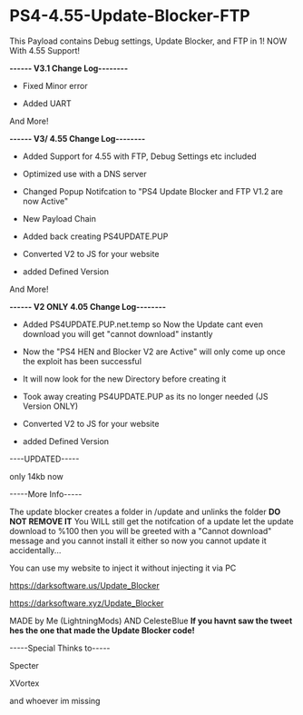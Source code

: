 # PS4-4.55-Update-Blocker-FTP
This Payload contains Debug settings, Update Blocker, and FTP in 1! NOW With 4.55 Support!

**------ V3.1 Change Log--------**

- Fixed Minor error 

- Added UART

And More!


**------ V3/ 4.55 Change Log--------**

- Added Support for 4.55 with FTP, Debug Settings etc included

- Optimized use with a DNS server 

- Changed Popup Notifcation to "PS4 Update Blocker and FTP V1.2 are now Active" 

- New Payload Chain

- Added back creating PS4UPDATE.PUP

- Converted V2 to JS for your website

- added Defined Version

And More!


**------ V2 ONLY 4.05 Change Log--------**

- Added PS4UPDATE.PUP.net.temp so Now the Update cant even download you will get "cannot download" instantly

- Now the "PS4 HEN and Blocker V2 are Active" will only come up once the exploit has been successful

- It will now look for the new Directory before creating it

- Took away creating PS4UPDATE.PUP as its no longer needed (JS Version ONLY)

- Converted V2 to JS for your website

- added Defined Version



----UPDATED-----


only 14kb now

-----More Info-----


The update blocker creates a folder in /update and unlinks the folder **DO NOT REMOVE IT**
You WILL still get the notifcation of a update let the update download to %100 then 
you will be greeted with a "Cannot download" message and you cannot install it either
so now you cannot update it accidentally...
 
You can use my website to inject it without injecting it via PC

https://darksoftware.us/Update_Blocker


https://darksoftware.xyz/Update_Blocker





MADE by Me (LightningMods) AND CelesteBlue **If you havnt saw the tweet hes the one that made the Update Blocker code!**




-----Special Thinks to-----


Specter

XVortex

and whoever im missing
